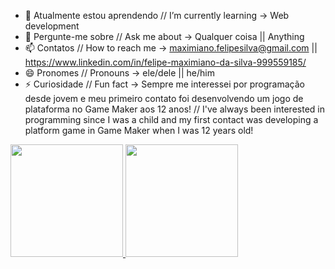 - 🌱 Atualmente estou aprendendo // I’m currently learning -> Web development
- 💬 Pergunte-me sobre // Ask me about -> Qualquer coisa || Anything
- 📫 Contatos // How to reach me -> maximiano.felipesilva@gmail.com || https://www.linkedin.com/in/felipe-maximiano-da-silva-999559185/
- 😄 Pronomes // Pronouns -> ele/dele || he/him
- ⚡ Curiosidade // Fun fact -> Sempre me interessei por programação desde jovem e meu primeiro contato foi desenvolvendo um jogo de plataforma no Game Maker aos 12 anos! // I've always been interested in programming since I was a child and my first contact was developing a platform game in Game Maker when I was 12 years old!

<div>
<a href="https://github.com/FelipeMaximianoSilva">
<img height="180em" src="[![Anurag's GitHub stats](https://github-readme-stats.vercel.app/api?username=FelipeMaximianoSilva&show_icons=true&theme=dracula)]"(https://github.com/FelipeMaximianoSilva/github-readme-stats)>
<img height="180em" src="[![Top Langs](https://github-readme-stats.vercel.app/api/top-langs/?username=FelipeMaximianoSilva)](https://github.com/FelipeMaximianoSilva/github-readme-stats)">
  </a>
</div>
